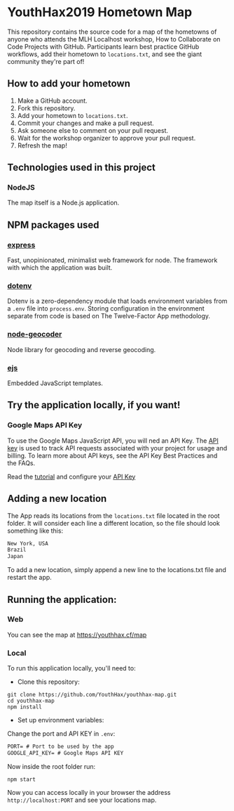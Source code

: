 # YouthHax2019 Hometown Map

This repository contains the source code for a map of the hometowns of anyone who attends the MLH Localhost workshop, How to Collaborate on Code Projects with GitHub. Participants learn best practice GitHub workflows, add their hometown to `locations.txt`, and see the giant community they're part of!

## How to add your hometown

1. Make a GitHub account.
2. Fork this repository.
3. Add your hometown to `locations.txt`.
4. Commit your changes and make a pull request.
5. Ask someone else to comment on your pull request.
6. Wait for the workshop organizer to approve your pull request.
7. Refresh the map!

## Technologies used in this project

### NodeJS

The map itself is a Node.js application.

## NPM packages used

### [express](https://www.npmjs.com/package/express)

Fast, unopinionated, minimalist web framework for node. The framework with which the application was built.

### [dotenv](https://www.npmjs.com/package/dotenv)

Dotenv is a zero-dependency module that loads environment variables from a `.env` file into `process.env`. Storing configuration in the environment separate from code is based on The Twelve-Factor App methodology.

### [node-geocoder](https://www.npmjs.com/package/node-geocoder)

Node library for geocoding and reverse geocoding.

### [ejs](https://www.npmjs.com/package/ejs)

Embedded JavaScript templates.

## Try the application locally, if you want!

### Google Maps API Key

To use the Google Maps JavaScript API, you will ned an API Key. The [API key](https://developers.google.com/maps/documentation/javascript/get-api-key) is used to track API requests associated with your project for usage and billing. To learn more about API keys, see the API Key Best Practices and the FAQs.

Read the [tutorial](docs/tutorial.md) and configure your [API Key](https://developers.google.com/maps/documentation/javascript/get-api-key)

## Adding a new location

The App reads its locations from the `locations.txt` file located in the root folder. It will consider each line a different location, so the file should look something like this:

```txt
New York, USA
Brazil
Japan
```

To add a new location, simply append a new line to the locations.txt file and restart the app.

## Running the application:
### Web
You can see the map at https://youthhax.cf/map

### Local
To run this application locally, you'll need to:

- Clone this repository:

```
git clone https://github.com/YouthHax/youthhax-map.git
cd youthhax-map
npm install
```

- Set up environment variables:

Change the port and API KEY in `.env`:

```txt
PORT= # Port to be used by the app
GOOGLE_API_KEY= # Google Maps API KEY
```

Now inside the root folder run:

```
npm start
```

Now you can access locally in your browser the address `http://localhost:PORT` and see your locations map.
